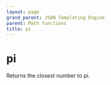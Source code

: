 ```yaml
---
layout: page
grand_parent: JSON Templating Engine
parent: Math functions
title: pi
---
```


# pi

Returns the closest number to pi.
